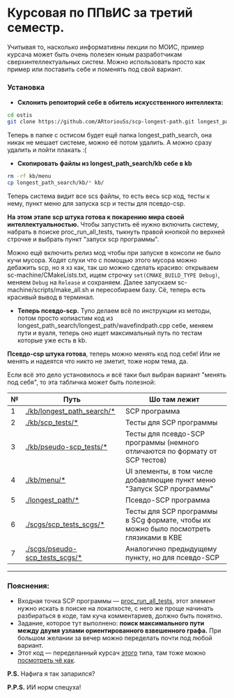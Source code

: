 # Курсовая по ППвИС за третий семестр.

Учитывая то, насколько информативны лекции по МОИС, пример курсача может быть очень полезен
юным разработчикам сверхинтеллектуальных систем. Можно использовать просто как пример или поставить себе и поменять под свой вариант.

### Установка

* **Склонить репоиторий себе в обитель искусственного интеллекта:**

```bash
cd ostis
git clone https://github.com/ARtoriouSs/scp-longest-path.git longest_path_search
```
Теперь в папке с остисом будет ещё папка longest_path_search, она никак не мешает системе, можно её потом удалить. А можно сразу удалить и пойти плакать :(

* **Скопировать файлы из longest_path_search/kb себе в kb**

```bash
rm -rf kb/menu
cp longest_path_search/kb/* kb/
```
Теперь система видит все scs файлы, то есть весь scp код, тесты к нему, пункт меню для запуска scp и тесты для псевдо-csp.

**На этом этапе scp штука готова к покарению мира своей интеллектуальностью.** Чтобы запустить её нужно включить систему, набрать в поиске proc_run_all_tests, тыкнуть правой кнопкой по верхней строчке и выбрать пункт "запуск scp программы".

Можно ещё включить релиз мод чтобы при запуске в консоли не было кучи мусора. Ходят слухи что с помощью этого мусора можно дебажить scp, но я хз как, так шо можно сделать красиво: открываем sc-machine/CMakeLists.txt, ищем строчку ```set(CMAKE_BUILD_TYPE Debug)```, меняем ```Debug``` на ```Release``` и сохраняем. Далее запускаем sc-machine/scripts/make_all.sh и пересобираем базу. Сё, теперь есть красивый вывод в терминал.

* **Теперь псевдо-scp.** Тупо делаем всё по инструкции из методы, потом просто копиастим код из longest_path_search/longest_path/wavefindpath.cpp себе, меняем пути и вуаля, теперь оно ищет максимальный путь по тестам которые уже есть в kb.

**Псевдо-csp штука готова**, теперь можно менять код под себя! Или не менять и надеятся что никто не зметит, тоже норм тема, да.

Если всё это дело установилось и всё таки был выбран вариант "менять под себя", то эта табличка может быть полезной:

| № | Путь                                                                            | Шо там лежит                                                                          |
| - | ------------------------------------------------------------------------------- | ------------------------------------------------------------------------------------- |
| 1 | [./kb/longest_path_search/*](./kb/longest_path_search/)                         | SCP программа                                                                         |
| 2 | [./kb/scp_tests/*](./kb/scp_tests/)                                             | Тесты для SCP программы                                                               |
| 3 | [./kb/pseudo-scp_tests/*](./kb/pseudo-scp_tests/)                               | Тесты для псевдо-SCP программы (немного отличаются по формату от SCP тестов)          |
| 4 | [./kb/menu/*](./kb/menu/)                                                       | UI элементы, в том числе добавляющие пункт меню "Запуск SCP программы"                |
| 5 | [./longest_path/*](./longest_path/)                                          | Псевдо-SCP программа                                                                  |
| 6 | [./scgs/scp_tests_scgs/*](./scgs/scp_tests_scgs/)               | Тесты для SCP программы в SCg формате, чтобы их можно было посмотреть глязиками в KBE |
| 7 | [./scgs/pseudo-scp_tests_scgs/*](./scgs/pseudo-scp_tests_scgs/) | Аналогично предыдущему пункту, но для псевдо-SCP                                             |

-----------------------------------------------------------------------------------------------------------------

### Пояснения:
* Входная точка SCP программы — [proc_run_all_tests](./kb/longest_path_search/proc_run_all_tests.scs), этот элемент нужно искать в поиске на локалхосте, с него же
проще начинать разбираться в коде, там куча комментариев, должно быть понятно.
* Задание, которое тут выполнено: **поиск максимального пути между двумя узлами ориентированного взвешенного графа.** При большом желании за вечер можно переделать почти под любой вариант.
* Этот код — переделанный курсач [этого](https://github.com/Yegor-Ikbaev "Ягор") типа,
там тоже можно [посмотреть чё как](https://github.com/Yegor-Ikbaev/scp-chains "тык").

**P.S.** Нафига я так запарился?

**P.P.S.** ИИ норм спецуха!

